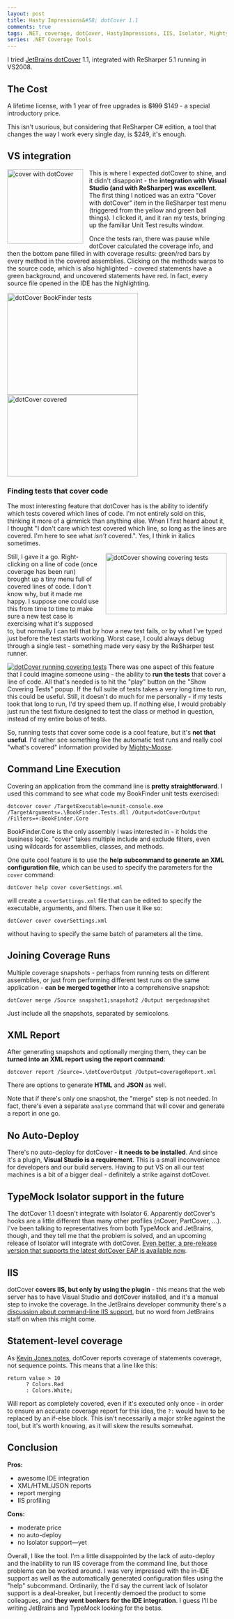 ```yaml
---
layout: post
title: Hasty Impressions&#58; dotCover 1.1
comments: true
tags: .NET, coverage, dotCover, HastyImpressions, IIS, Isolator, MightyMoose, Testing, TypeMock
series: .NET Coverage Tools
---
```

I tried <a href="http://www.jetbrains.com/dotcover/">JetBrains dotCover</a> 1.1, integrated with ReSharper 5.1 running in VS2008.
<h2>The Cost</h2>
A lifetime license, with 1 year of free upgrades is <s>$199</s> $149 - a special introductory price.

This isn't usurious, but considering that ReSharper C# edition, a tool that changes the way I work every single day, is $249, it's enough.
<h2>VS integration</h2>

<a href="{static}/images/cover_with_dotcover2.png"><img style="margin-right:1em;" title="cover with dotCover" src="{static}/images/cover_with_dotcover2.png" alt="cover with dotCover" width="174" height="170" align="left" /></a>

This is where I expected dotCover to shine, and it didn't disappoint - the <strong>integration with Visual Studio (and with ReSharper) was excellent</strong>. The first thing I noticed was an extra "Cover with dotCover" item in the ReSharper test menu (triggered from the yellow and green ball things). I clicked it, and it ran my tests, bringing up the familiar Unit Test results window.

Once the tests ran, there was pause while dotCover calculated the coverage info, and then the bottom pane filled in with coverage results: green/red bars by every method in the covered assemblies. Clicking on the methods warps to the source code, which is also highlighted - covered statements have a green background, and uncovered statements have red. In fact, every source file opened in the IDE has the highlighting.

<a href="{static}/images/doccover_bookfinder.png"><img title="dotCover BookFinder tests" src="{static}/images/doccover_bookfinder.png?w=300" alt="dotCover BookFinder tests" width="300" height="233" align="top" /></a><a href="{static}/images/dotcover_covered.png"><img title="dotCover_covered" src="{static}/images/dotcover_covered.png?w=300" alt="dotCover covered" width="300" height="187" align="top" /></a>
<h3>Finding tests that cover code</h3>
The most interesting feature that dotCover has is the ability to identify which tests covered which lines of code. I'm not entirely sold on this, thinking it more of a gimmick than anything else. When I first heard about it, I thought "I don't care which test covered which line, so long as the lines are covered. I'm here to see what <em>isn't</em> covered.". Yes, I think in italics sometimes.

<a href="{static}/images/dotcover_show_covering_tests.png"><img style="margin-left:1em;margin-bottom:1em;" title="dotCover_show_covering_tests" src="{static}/images/dotcover_show_covering_tests.png" alt="dotCover showing covering tests" width="278" height="140" align="right" /></a>Still, I gave it a go. Right-clicking on a line of code (once coverage has been run) brought up a tiny menu full of covered lines of code. I don't know why, but it made me happy. I suppose one could use this from time to time to make sure a new test case is exercising what it's supposed to, but normally I can tell that by how a new test fails, or by what I've typed just before the test starts working. Worst case, I could always debug through a single test - something made very easy by the ReSharper test runner.

<a href="{static}/images/dotcover_covering_tests.png"><img class="alignright size-medium wp-image-1080" title="dotCover_covering_tests" alt="dotCover running covering tests" src="{static}/images/dotcover_covering_tests.png" /></a>
There was one aspect of this feature that I could imagine someone using - the ability to <strong>run the tests</strong> that cover a line of code. All that's needed is to hit the "play" button on the "Show Covering Tests" popup. If the full suite of tests takes a very long time to run, this could be useful. Still, it doesn't do much for me personally - if my tests took that long to run, I'd try speed them up. If nothing else, I would probably just run the test fixture designed to test the class or method in question, instead of my entire bolus of tests.

So, running tests that cover some code is a cool feature, but it's <strong>not that useful</strong>. I'd rather see something like the automatic test runs and really cool "what's covered" information provided by <a href="http://continuoustests.com/">Mighty-Moose</a>.
<h2>Command Line Execution</h2>
Covering an application from the command line is <b>pretty straightforward</b>. I used this command to see what code my BookFinder unit tests exercised:
<pre><code class="bat">dotcover cover /TargetExecutable=nunit-console.exe /TargetArguments=.\BookFinder.Tests.dll /Output=dotCoverOutput /Filters=+:BookFinder.Core</code></pre>
BookFinder.Core is the only assembly I was interested in - it holds the business logic. "cover" takes multiple include and exclude filters, even using wildcards for assemblies, classes, and methods.

One quite cool feature is to use the <b>help subcommand to generate an XML configuration file</b>, which can be used to specify the parameters for the <code>cover</code> command:
<pre><code class="bat">dotCover help cover coverSettings.xml</code></pre>
will create a <code>coverSettings.xml</code> file that can be edited to specify the executable, arguments, and filters. Then use it like so:
<pre><code class="bat">dotCover cover coverSettings.xml</code></pre> without having to specify the same batch of parameters all the time.

<h2>Joining Coverage Runs</h2>
Multiple coverage snapshots - perhaps from running tests on different assemblies, or just from performing different test runs on the same application - <b>can be merged together</b> into a comprehensive snapshot:
<pre><code class="bat">dotCover merge /Source snapshot1;snapshot2 /Output mergedsnapshot</code></pre>
Just include all the snapshots, separated by semicolons. 
<h2>XML Report</h2>
After generating snapshots and optionally merging them, they can be  <b>turned into an XML report using the report command</b>:

<pre><code class="bat">dotcover report /Source=.\dotCoverOutput /Output=coverageReport.xml</code></pre>

There are options to generate <b>HTML</b> and <b>JSON</b> as well.

Note that if there's only one snapshot, the "merge" step is not needed. In fact, there's even a separate <code>analyse</code> command that will cover and generate a report in one go.

<h2>No Auto-Deploy</h2>
There's no auto-deploy for dotCover - <strong>it needs to be installed</strong>. And since it's a plugin, <strong>Visual Studio is a requirement</strong>. This is a small inconvenience for developers and our build servers. Having to put VS on all our test machines is a bit of a bigger deal - definitely a strike against dotCover.

<h2>TypeMock Isolator support in the future</h2>
The dotCover 1.1 doesn't integrate with Isolator 6. Apparently dotCover's hooks are a little different than many other profiles (nCover, PartCover, …). I've been talking to representatives from both TypeMock and JetBrains, though, and they tell me that the problem is solved, and an upcoming release of Isolator will integrate with dotCover. <a href="http://forums.typemock.com/viewtopic.php?p=8528">Even better, a pre-release version that supports the latest dotCover EAP is available now</a>.
<h2>IIS</h2>
dotCover <b>covers IIS, but only by using the plugin</b> - this means that the web server has to have Visual Studio and dotCover installed, and it's a manual step to invoke the coverage. In the JetBrains developer community there's a <a href="http://devnet.jetbrains.net/thread/30319">discussion about command-line IIS support</a>, but no word from JetBrains staff on when this might come.

<h2>Statement-level coverage</h2>
As <a href="http://vcsjones.com/2011/01/03/dotcover-inaccurate-or-misunderstood/">Kevin Jones notes</a>, dotCover reports coverage of statements coverage, not sequence points. This means that a line like this:
<pre><code class="bat">return value &gt; 10
      ? Colors.Red
      : Colors.White;</code></pre> 
Will report as completely covered, even if it's executed only once - in order to ensure an accurate coverage report for this idea, the <code>?:</code> would have to be replaced by an if-else block.
This isn't necessarily a major strike against the tool, but it's worth knowing, as it will skew the results somewhat.

<h2>Conclusion</h2>
<b>Pros:</b>
<ul>
<li>awesome IDE integration</li>
<li>XML/HTML/JSON reports</li>
<li>report merging</li>
<li>IIS profiling</li>
</ul>
<b>Cons:</b>
<ul>
<li>moderate price</li>
<li>no auto-deploy</li>
<li>no Isolator support&mdash;yet</li>
</ul>

Overall, I like the tool. I'm a little disappointed by the lack of auto-deploy and the inability to run IIS coverage from the command line, but those problems can be worked around. I was very impressed with the in-IDE support as well as the automatically generated configuration files using the "help" subcommand.
Ordinarily, the I'd say the current lack of Isolator support is a deal-breaker, but I recently demoed the product to some colleagues, and <b>they went bonkers for the IDE integration</b>. I guess I'll be writing JetBrains and TypeMock looking for the betas. 

